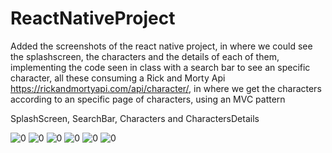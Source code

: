 # ReactNativeProject

Added the screenshots of the react native project, in where we could see the splashscreen, the characters and the details of each of them, implementing the code seen in class with a search bar to see an specific character,  all these consuming a Rick and Morty Api https://rickandmortyapi.com/api/character/, in where we get the characters according to an specific page of characters, using an MVC pattern


SplashScreen, SearchBar, Characters and CharactersDetails


![0](https://user-images.githubusercontent.com/81264608/158947827-f0993990-5544-464b-95d6-b8beaa1ac485.png)
![0](https://user-images.githubusercontent.com/81264608/158947847-3a276102-89b2-47b0-9a32-1542801c3646.png)
![0](https://user-images.githubusercontent.com/81264608/158947875-60c5ac29-331d-499a-9132-9718b30c1e41.png)
![0](https://user-images.githubusercontent.com/81264608/158947886-8a997181-91ed-47c8-b6dc-75b7927fcbd7.png)
![0](https://user-images.githubusercontent.com/81264608/158947911-fe2cd6d0-3055-42a3-a662-c56f623b9f96.png)
![0](https://user-images.githubusercontent.com/81264608/158947931-96968faf-3212-443c-83c2-8f8ed29f385f.png)
